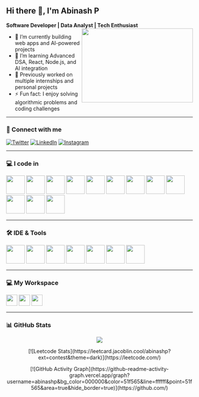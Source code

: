 ## Hi there 👋, I'm Abinash P

**Software Developer | Data Analyst | Tech Enthusiast**  
<img align="right" width="300" height="200" src="https://media.giphy.com/media/3o6ZtpxSZbQRRnwCKQ/giphy.gif">

- 🔭 I’m currently building web apps and AI-powered projects  
- 🌱 I’m learning Advanced DSA, React, Node.js, and AI integration  
- 💼 Previously worked on multiple internships and personal projects  
- ⚡ Fun fact: I enjoy solving algorithmic problems and coding challenges  

---

### 🔗 Connect with me
[![Twitter](https://img.shields.io/badge/Twitter-1DA1F2?style=for-the-badge&logo=twitter&logoColor=white)](https://twitter.com/) 
[![LinkedIn](https://img.shields.io/badge/LinkedIn-0077B5?style=for-the-badge&logo=linkedin&logoColor=white)](https://www.linkedin.com/in/abinashp/) 
[![Instagram](https://img.shields.io/badge/Instagram-d62976?style=for-the-badge&logo=instagram&logoColor=white)](https://www.instagram.com/)

---

### 💻 I code in
<p align="left">
<img height="50" src="https://img.icons8.com/color/48/000000/python.png"/>
<img height="50" src="https://img.icons8.com/color/48/000000/c-programming.png"/>
<img height="50" src="https://img.icons8.com/color/48/000000/c-plus-plus-logo.png"/>
<img height="50" src="https://img.icons8.com/color/48/000000/java-coffee-cup-logo.png"/>
<img height="50" src="https://img.icons8.com/color/48/000000/html-5.png"/>
<img height="50" src="https://img.icons8.com/color/48/000000/css3.png"/>
<img height="50" src="https://img.icons8.com/color/48/000000/javascript.png"/>
<img height="50" src="https://img.icons8.com/color/48/000000/react-native.png"/>
<img height="50" src="https://img.icons8.com/color/48/000000/nodejs.png"/>
<img height="50" src="https://img.icons8.com/color/48/000000/mongodb.png"/>
<img height="50" src="https://img.icons8.com/color/48/000000/mysql-logo.png"/>
<img height="50" src="https://img.icons8.com/color/48/000000/tensorflow.png"/>
</p>

---

### 🛠 IDE & Tools
<p align="left">
<img height="50" src="https://img.icons8.com/color/48/000000/visual-studio-code-2019.png"/>
<img height="50" src="https://img.icons8.com/color/48/000000/pycharm.png"/>
<img height="50" src="https://img.icons8.com/color/48/000000/git.png"/>
<img height="50" src="https://img.icons8.com/color/48/000000/notion.png"/>
<img height="50" src="https://img.icons8.com/color/48/000000/figma--v1.png"/>
<img height="50" src="https://img.shields.io/badge/Netlify-00C7B7?style=for-the-badge&logo=netlify&logoColor=white"/>
<img height="50" src="https://img.shields.io/badge/Adobe%20XD-FF61F6?style=for-the-badge&logo=Adobe%20XD&logoColor=white"/>
</p>

---

### 💻 My Workspace
<p align="left">
<img height="30" src="https://img.shields.io/badge/Macbook-Pro_M1-ED1C24?style=for-the-badge&logo=apple&logoColor=white"/> 
<img height="30" src="https://img.shields.io/badge/NVIDIA-GTX1650-76B900?style=for-the-badge&logo=nvidia&logoColor=white"/>  
<img height="30" src="https://img.shields.io/badge/AMD-Ryzen_5_4600H-ED1C24?style=for-the-badge&logo=amd&logoColor=white"/> 
</p>

---

### 📊 GitHub Stats
<p align="center">
<img src="https://github-readme-stats.vercel.app/api?username=abinashp&theme=dark&show_icons=true&hide=issues,contribs"/>
</p>

<p align="center">
[![Leetcode Stats](https://leetcard.jacoblin.cool/abinashp?ext=contest&theme=dark)](https://leetcode.com/)  
</p>

<p align="center">
[![GitHub Activity Graph](https://github-readme-activity-graph.vercel.app/graph?username=abinashp&bg_color=000000&color=51f565&line=ffffff&point=51f565&area=true&hide_border=true)](https://github.com/)
</p>
